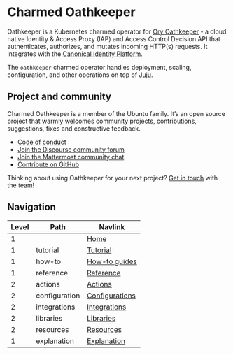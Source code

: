 # Charmed Oathkeeper
Oathkeeper is a Kubernetes charmed operator for [Ory Oathkeeper](https://www.ory.sh/docs/oathkeeper) - a cloud native Identity & Access Proxy (IAP) and Access Control Decision API that authenticates, authorizes, and mutates incoming HTTP(s) requests. It integrates with the [Canonical Identity Platform](https://charmhub.io/topics/canonical-identity-platform?_ga=2.166056574.1714623054.1713359683-1686981834.1641824009).

The `oathkeeper` charmed operator handles deployment, scaling, configuration, and other operations on top of [Juju](https://juju.is/).

## Project and community

Charmed Oathkeeper is a member of the Ubuntu family. It’s an open source project that warmly welcomes community projects, contributions, suggestions, fixes and constructive feedback.

- [Code of conduct](https://ubuntu.com/community/code-of-conduct)
- [Join the Discourse community forum](https://discourse.charmhub.io/tag/identity)
- [Join the Mattermost community chat](https://matrix.to/#/!nRbdoDYxdQndEfzlJi:ubuntu.com?via=ubuntu.com)
- [Contribute on GitHub](https://github.com/canonical/oathkeeper-operator)

Thinking about using Oathkeeper for your next project? [Get in touch](https://matrix.to/#/!nRbdoDYxdQndEfzlJi:ubuntu.com?via=ubuntu.com) with the team!

## Navigation

| Level | Path           | Navlink                                                        |
|-------|----------------|----------------------------------------------------------------|
| 1     |                | [Home](/t/13972)                                               |
| 1     | tutorial       | [Tutorial](/t/14000)                                           |
| 1     | how-to         | [How-to guides](/t/13971)                                      | |
| 1     | reference      | [Reference](/t/13973)                                          |
| 2     | actions        | [Actions](https://charmhub.io/oathkeeper/actions)              |
| 2     | configuration  | [Configurations](https://charmhub.io/oathkeeper/configuration) |
| 2     | integrations   | [Integrations](https://charmhub.io/oathkeeper/integrations)    |
| 2     | libraries      | [Libraries](https://charmhub.io/oathkeeper/libraries)          |
| 2     | resources      | [Resources](https://charmhub.io/oathkeeper/resources)          |
| 1     | explanation    | [Explanation](/t/<discourse-ID>)                               |
